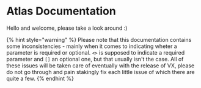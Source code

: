 # Atlas Documentation

Hello and welcome, please take a look around :)

{% hint style="warning" %}
Please note that this documentation contains some inconsistencies - mainly when it comes to indicating wheter a parameter is required or optional. `<>` is supposed to indicate a required parameter and `[]` an optional one, but that usually isn't the case. All of these issues will be taken care of eventually with the release of VX, please do not go through and pain stakingly fix each little issue of which there are quite a few.
{% endhint %}
